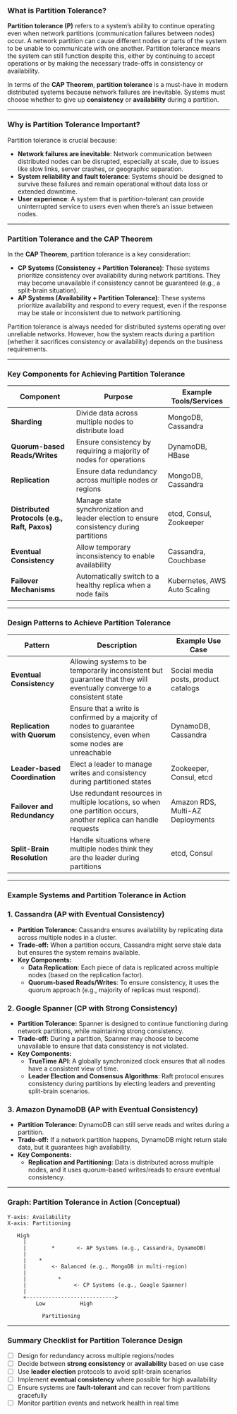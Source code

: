 
### What is Partition Tolerance?

**Partition tolerance (P)** refers to a system’s ability to continue operating even when network partitions (communication failures between nodes) occur. A network partition can cause different nodes or parts of the system to be unable to communicate with one another. Partition tolerance means the system can still function despite this, either by continuing to accept operations or by making the necessary trade-offs in consistency or availability.

In terms of the **CAP Theorem**, **partition tolerance** is a must-have in modern distributed systems because network failures are inevitable. Systems must choose whether to give up **consistency** or **availability** during a partition.

---

### Why is Partition Tolerance Important?

Partition tolerance is crucial because:

- **Network failures are inevitable**: Network communication between distributed nodes can be disrupted, especially at scale, due to issues like slow links, server crashes, or geographic separation.
- **System reliability and fault tolerance**: Systems should be designed to survive these failures and remain operational without data loss or extended downtime.
- **User experience**: A system that is partition-tolerant can provide uninterrupted service to users even when there’s an issue between nodes.

---

### Partition Tolerance and the CAP Theorem

In the **CAP Theorem**, partition tolerance is a key consideration:

- **CP Systems (Consistency + Partition Tolerance)**: These systems prioritize consistency over availability during network partitions. They may become unavailable if consistency cannot be guaranteed (e.g., a split-brain situation).
- **AP Systems (Availability + Partition Tolerance)**: These systems prioritize availability and respond to every request, even if the response may be stale or inconsistent due to network partitioning.

Partition tolerance is always needed for distributed systems operating over unreliable networks. However, how the system reacts during a partition (whether it sacrifices consistency or availability) depends on the business requirements.

---

### Key Components for Achieving Partition Tolerance

|Component|Purpose|Example Tools/Services|
|---|---|---|
|**Sharding**|Divide data across multiple nodes to distribute load|MongoDB, Cassandra|
|**Quorum-based Reads/Writes**|Ensure consistency by requiring a majority of nodes for operations|DynamoDB, HBase|
|**Replication**|Ensure data redundancy across multiple nodes or regions|MongoDB, Cassandra|
|**Distributed Protocols (e.g., Raft, Paxos)**|Manage state synchronization and leader election to ensure consistency during partitions|etcd, Consul, Zookeeper|
|**Eventual Consistency**|Allow temporary inconsistency to enable availability|Cassandra, Couchbase|
|**Failover Mechanisms**|Automatically switch to a healthy replica when a node fails|Kubernetes, AWS Auto Scaling|

---

### Design Patterns to Achieve Partition Tolerance

|Pattern|Description|Example Use Case|
|---|---|---|
|**Eventual Consistency**|Allowing systems to be temporarily inconsistent but guarantee that they will eventually converge to a consistent state|Social media posts, product catalogs|
|**Replication with Quorum**|Ensure that a write is confirmed by a majority of nodes to guarantee consistency, even when some nodes are unreachable|DynamoDB, Cassandra|
|**Leader-based Coordination**|Elect a leader to manage writes and consistency during partitioned states|Zookeeper, Consul, etcd|
|**Failover and Redundancy**|Use redundant resources in multiple locations, so when one partition occurs, another replica can handle requests|Amazon RDS, Multi-AZ Deployments|
|**Split-Brain Resolution**|Handle situations where multiple nodes think they are the leader during partitions|etcd, Consul|

---

### Example Systems and Partition Tolerance in Action

### 1. **Cassandra (AP with Eventual Consistency)**

- **Partition Tolerance:** Cassandra ensures availability by replicating data across multiple nodes in a cluster.
- **Trade-off:** When a partition occurs, Cassandra might serve stale data but ensures the system remains available.
- **Key Components:**
    - **Data Replication**: Each piece of data is replicated across multiple nodes (based on the replication factor).
    - **Quorum-based Reads/Writes**: To ensure consistency, it uses the quorum approach (e.g., majority of replicas must respond).

### 2. **Google Spanner (CP with Strong Consistency)**

- **Partition Tolerance:** Spanner is designed to continue functioning during network partitions, while maintaining strong consistency.
- **Trade-off:** During a partition, Spanner may choose to become unavailable to ensure that data consistency is not violated.
- **Key Components:**
    - **TrueTime API**: A globally synchronized clock ensures that all nodes have a consistent view of time.
    - **Leader Election and Consensus Algorithms**: Raft protocol ensures consistency during partitions by electing leaders and preventing split-brain scenarios.

### 3. **Amazon DynamoDB (AP with Eventual Consistency)**

- **Partition Tolerance:** DynamoDB can still serve reads and writes during a partition.
- **Trade-off:** If a network partition happens, DynamoDB might return stale data, but it guarantees high availability.
- **Key Components:**
    - **Replication and Partitioning**: Data is distributed across multiple nodes, and it uses quorum-based writes/reads to ensure eventual consistency.

---

### Graph: Partition Tolerance in Action (Conceptual)

```
Y-axis: Availability
X-axis: Partitioning

   High
     |
     |        *       <- AP Systems (e.g., Cassandra, DynamoDB)
     |
     |    *
     |        <- Balanced (e.g., MongoDB in multi-region)
     |
     |          *
     |               <- CP Systems (e.g., Google Spanner)
     |
     +---------------------------->
         Low           High

           Partitioning

```

---

### Summary Checklist for Partition Tolerance Design

- [ ] Design for redundancy across multiple regions/nodes
- [ ] Decide between **strong consistency** or **availability** based on use case
- [ ] Use **leader election** protocols to avoid split-brain scenarios
- [ ] Implement **eventual consistency** where possible for high availability
- [ ] Ensure systems are **fault-tolerant** and can recover from partitions gracefully
- [ ] Monitor partition events and network health in real time